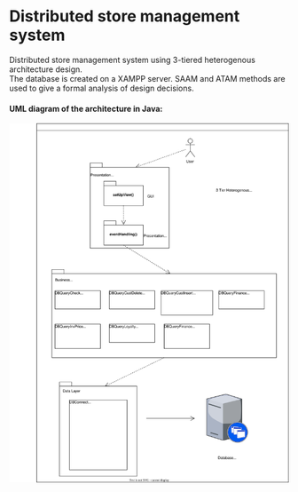 # Distributed store management system
 
Distributed store management system using 3-tiered heterogenous architecture design.<br>
The database is created on a XAMPP server.
SAAM and ATAM methods are used to give a formal analysis of design decisions. 

#### UML diagram of the architecture in Java:

![Self-editing Diagram](https://github.com/Speter011/distributed-store-management-system/blob/main/images/UML.svg)
